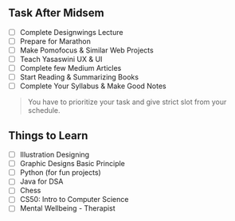## Task After Midsem
- [ ] Complete Designwings Lecture
- [ ] Prepare for Marathon
- [ ] Make Pomofocus & Similar Web Projects
- [ ] Teach Yasaswini UX & UI
- [ ] Complete few Medium Articles
- [ ] Start Reading & Summarizing Books
- [ ] Complete Your Syllabus & Make Good Notes

> You have to prioritize your task and give strict slot from your schedule.

## Things to Learn
- [ ] Illustration Designing
- [ ] Graphic Designs Basic Principle
- [ ] Python (for fun projects)
- [ ] Java for DSA
- [ ] Chess
- [ ] CS50: Intro to Computer Science
- [ ] Mental Wellbeing - Therapist
